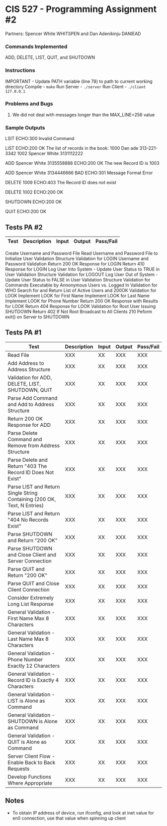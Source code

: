 # CIS 527 - Programming Assignment #2

Partners: Spencer White WHITSPEN and Dan Adenikinju DANIEAD

### Commands Implemented
ADD, DELETE, LIST, QUIT, and SHUTDOWN

### Instructions
IMPORTANT - Update PATH variable (line 78) to path to current working directory
Compile - ```make```
Run Server - ```./server```
Run Client - ```./client 127.0.0.1```

### Problems and Bugs
1. We did not deal with messages longer than the MAX_LINE=256 value

### Sample Outputs

LSIT
ECHO:300 Invalid Command

LIST
ECHO:200 OK
The list of records in the book: 
1000 Dan ade 313-221-3342
1002 Spencer White 3131112222

ADD Spencer White 3135558888
ECHO:200 OK
The new Record ID is 1003

ADD Spencer White 3134446666 BAD 
ECHO:301 Message Format Error

DELETE 1009
ECHO:403 The Record ID does not exist

DELETE 1002
ECHO:200 OK

SHUTDOWN
ECHO:200 OK

QUIT
ECHO:200 OK

## Tests PA #2
Test | Description | Input | Output | Pass/Fail
--- | --- | --- | --- |--- 
Create Username and Password File
Read Username and Password File to Initialize User Validation Structure
Validation for LOGIN
Username and Password Validation
Return 200 OK Response for LOGIN
Return 410 Response for LOGIN
Log User Into System - Update User Status to TRUE in User Validation Structure
Validation for LOGOUT
Log User Out of System - Update User Status to FALSE in User Validation Structure
Validation for Commands Executable by Annonymous Users vs. Logged In
Validation for WHO
Search for and Return List of Active Users and 200OK
Validation for LOOK
Implement LOOK for First Name
Implement LOOK for Last Name
Implement LOOK for Phone Number
Return 200 OK Response with Results for LOOK
Return 404 Response for LOOK
Validation for Root User Issuing SHUTDOWN
Return 402 If Not Root
Broadcast to All Clients 210
Peform exit() on Server to SHUTDOWN

## Tests PA #1

Test | Description | Input | Output | Pass/Fail
--- | --- | --- | --- |--- 
Read File | XXX | XX | XXX | XXX
Add Address to Address Structure | XXX | XX | XXX | XXX
Validation for ADD, DELETE, LIST, SHUTDOWN, QUIT | XXX | XX | XXX | XXX
Parse Add Command and Add to Address Structure | XXX | XX | XXX | XXX
Return 200 OK Response for ADD | XXX | XX | XXX | XXX
Parse Delete Command and Remove from Address Structure | XXX | XX | XXX | XXX
Parse Delete and Return "403 The Record ID Does Not Exist" | XXX | XX | XXX | XXX
Parse LIST and Return Single String Containing (200 OK, Text, N Entries) | XXX | XX | XXX | XXX
Parse LIST and Return "404 No Records Exist"  | XXX | XX | XXX | XXX
Parse SHUTDOWN and Return "200 OK" | XXX | XX | XXX | XXX
Parse SHUTDOWN and Close Client and Server Connection  | XXX | XX | XXX | XXX
Parse QUIT and Return "200 OK" | XXX | XX | XXX | XXX
Parse QUIT and Close Client Connection | XXX | XX | XXX | XXX
Consider Extremely Long List Response | XXX | XX | XXX | XXX
General Validation - First Name Max 8 Characters  | XXX | XX | XXX | XXX
General Validation - Last Name Max 8 Characters  | XXX | XX | XXX | XXX
General Validation - Phone Number Exactly 12 Characters  | XXX | XX | XXX | XXX
General Validation - Record ID is Exactly 4 Characters | XXX | XX | XXX | XXX
General Validation - LIST is Alone as Command | XXX | XX | XXX | XXX
General Validation - SHUTDOWN is Alone as Command | XXX | XX | XXX | XXX
General Validation - QUIT is Alone as Command | XXX | XX | XXX | XXX
Server Client Flow - Enable Back to Back Requests | XXX | XX | XXX | XXX
Develop Functions Where Appropriate | XXX | XX | XXX | XXX


## Notes
- To obtain IP address of device, run ifconfig, and look at inet value for en0 connection, use that value when spinning up client